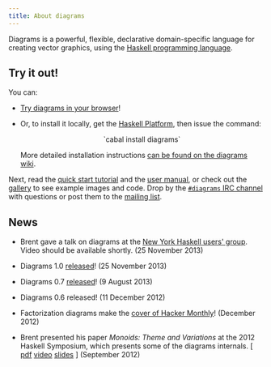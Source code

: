 ```yaml
---
title: About diagrams
---
```


Diagrams is a powerful, flexible, declarative domain-specific language
for creating vector graphics, using the
[Haskell programming language](http://haskell.org/).

<!-- <iframe seamless src="/images/factorization.png" height="400" width="100%"></iframe> -->
<div class="panoramic">

</div>

Try it out!
-----------

You can:

* [Try diagrams in your browser](http://paste.hskll.org/)!

* Or, to install it locally, get the
  [Haskell Platform](http://hackage.haskell.org/platform/), then
  issue the command:

    <div style="text-align: center">
    `cabal install diagrams`
    </div>

    More detailed installation instructions [can be found on the diagrams wiki](http://www.haskell.org/haskellwiki/Diagrams/Install).

Next, read the [quick start tutorial](/doc/quickstart.html) and the
[user manual](http://projects.haskell.org/diagrams/manual/diagrams-manual.html),
or check out the [gallery](/gallery.html) to see example images and
code.  Drop by the [`#diagrams` IRC channel](http://webchat.freenode.net/)
with questions or post them to the
[mailing list](http://groups.google.com/group/diagrams-discuss).

News
----

* Brent gave a talk on diagrams at the
  [New York Haskell users' group](http://www.meetup.com/NY-Haskell/).
  Video should be available shortly. (25 November 2013)

* Diagrams 1.0 [released](/releases.html)! (25 November 2013)

* Diagrams 0.7 [released](/releases.html)! (9 August 2013)

* Diagrams 0.6 released! (11 December 2012)

* Factorization diagrams make the
  [cover of Hacker Monthly](http://hackermonthly.com/issue-31.html)!
  (December 2012)

* Brent presented his paper *Monoids: Theme and Variations* at the
  2012 Haskell Symposium, which presents some of the diagrams
  internals. [ [pdf](http://www.cis.upenn.edu/~byorgey/pub/monoid-pearl.pdf)
  [video](http://www.youtube.com/watch?v=X-8NCkD2vOw)
  [slides](http://www.cis.upenn.edu/~byorgey/pub/12-09-13-monoid-pearl-HS.pdf)
  ] (September 2012)

 <!--
<div style="text-align:center">
<a href="/gallery/Paradox.html"><img src="/images/Paradox-small.png" style="vertical-align: middle" title="Fibonacci paradox" /></a>
</div>

What's so great about it?
-------------------------

Diagrams is:

* *Declarative*: you specify *what* a diagram is, not *how* to draw it.

* *Compositional*: diagrams can be easily combined in many ways to produce
   more complex diagrams.

* *Embedded*: the full power of Haskell, including every library on
   [Hackage](http://hackage.haskell.org), is available to help construct and manipulate graphics.

* *Extensible*: extending diagrams with additional or higher-level
   functionality is as simple as writing a Haskell module.

* *Flexible*: diagrams is designed from the ground up to be as generic
   and flexible as possible.

 -->

<!-- <div style="text-align:center" >
<a href="/gallery/Pentaflake.html"><img src="/images/Pentaflake-small.png" style="vertical-align: middle" title="Pentaflake" /></a>
</div>
 -->
